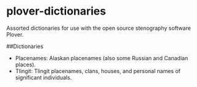 # plover-dictionaries
Assorted dictionaries for use with the open source stenography software Plover. 

##Dictionaries
* Placenames: Alaskan placenames (also some Russian and Canadian places). 
* Tlingit: Tlingit placenames, clans, houses, and personal names of significant individuals. 
